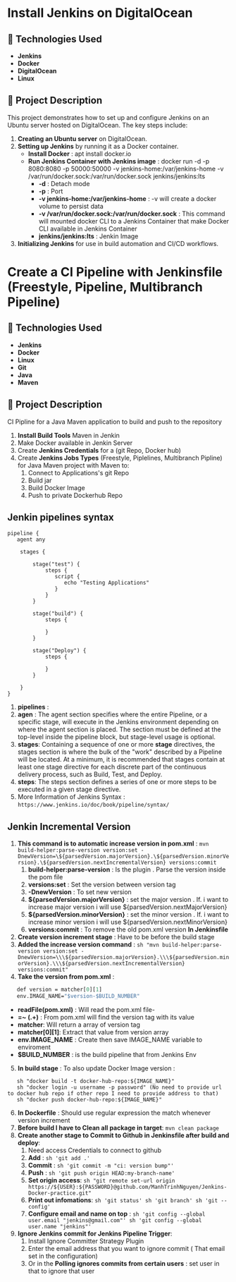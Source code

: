 # Install Jenkins on DigitalOcean

## 🚀 Technologies Used
- **Jenkins**
- **Docker**
- **DigitalOcean**
- **Linux**

## 📝 Project Description
This project demonstrates how to set up and configure Jenkins on an Ubuntu server hosted on DigitalOcean. The key steps include:

1. **Creating an Ubuntu server** on DigitalOcean.
2. **Setting up Jenkins** by running it as a Docker container.
   - **Install Docker** : apt install docker.io
   - **Run Jenkins Container with Jenkins image** : docker run -d -p 8080:8080 -p 50000:50000 -v jenkins-home:/var/jenkins-home -v /var/run/docker.sock:/var/run/docker.sock jenkins/jenkins:lts
      - **-d** : Detach mode
      - **-p** : Port
      - **-v jenkins-home:/var/jenkins-home** : -v will create a docker volume to persist data
      - **-v /var/run/docker.sock:/var/run/docker.sock** : This command will mounted docker CLI to a Jenkins Container that make Docker CLI available in Jenkins Container
      - **jenkins/jenkins:lts** : Jenkin Image
3. **Initializing Jenkins** for use in build automation and CI/CD workflows.

# Create a CI Pipeline with Jenkinsfile (Freestyle, Pipeline, Multibranch Pipeline)
## 🚀 Technologies Used
- **Jenkins**
- **Docker**
- **Linux**
- **Git**
- **Java**
- **Maven**

## 📝 Project Description
CI Pipline for a Java Maven application to build and push to the repository
1. **Install Build Tools** Maven in Jenkin
2. Make Docker available in Jenkin Server
3. Create **Jenkins Credentials** for a (git Repo, Docker hub)
4. Create **Jenkins Jobs Types** (Freestyle, Piplelines, Multibranch Pipline) for Java Maven project with Maven to:
   1. Connect to Applications's git Repo
   2. Build jar
   3. Build Docker Image
   4. Push to private Dockerhub Repo
  
## Jenkin pipelines syntax 
```
pipeline {
   agent any
    
    stages {

        stage("test") {
            steps {
               script {
                  echo "Testing Applications"
               }
            }
        }
    
        stage("build") {
            steps {
               
            }
        }

        stage("Deploy") {
            steps {
               
            }
        }
       
    } 
}
```
1. **pipelines** : 
2. **agen** : The agent section specifies where the entire Pipeline, or a specific stage, will execute in the Jenkins environment depending on where the agent section is placed. The section must be defined at the top-level inside the pipeline block, but stage-level usage is optional.
3. **stages**: Containing a sequence of one or more **stage** directives, the stages section is where the bulk of the "work" described by a Pipeline will be located. At a minimum, it is recommended that stages contain at least one stage directive for each discrete part of the continuous delivery process, such as Build, Test, and Deploy.
4. **steps**: The steps section defines a series of one or more steps to be executed in a given stage directive.
5. More Information of Jenkins Syntax : `https://www.jenkins.io/doc/book/pipeline/syntax/`

## Jenkin Incremental Version 
1. **This command is to automatic increase version in pom.xml** : `mvn build-helper:parse-version version:set -DnewVersion=\${parsedVersion.majorVersion}.\${parsedVersion.minorVersion}.\${parsedVersion.nextIncrementalVersion} versions:commit`
   1. **build-helper:parse-version** : Is the plugin . Parse the version inside the pom file
   2. **versions:set** : Set the version between version tag
   3. **-DnewVersion** : To set new version
   4. **\${parsedVersion.majorVersion}** : set the major version . If. i want to increase major version i will use \${parsedVersion.nextMajorVersion}
   5. **\${parsedVersion.minorVersion}** : set the minor version . If. i want to increase minor version i will use \${parsedVersion.nextMinorVersion}
   6. **versions:commit**  : To remove the old pom.xml version
**In Jenkinsfile**
1. **Create version increment stage** : Have to be before the build stage
2. **Added the increase version command** : `sh "mvn build-helper:parse-version version:set -DnewVersion=\\\${parsedVersion.majorVersion}.\\\${parsedVersion.minorVersion}.\\\${parsedVersion.nextIncrementalVersion} versions:commit"`
3. **Take the version from pom.xml** :
```def matcher = readFile(pom.xml) =~ <version>(.+)</version>
   def version = matcher[0][1]
   env.IMAGE_NAME="$version-$BUILD_NUMBER"
```
   - **readFile(pom.xml)** : Will read the pom.xml file-
   -  **=~ <version>(.+)</version>** : From pom.xml will find the version tag with its value
   - **matcher**: Will return a array of version tag
   - **matcher[0][1]**: Extract that value from version array
   - **env.IMAGE_NAME** : Create then save IMAGE_NAME variable to enviroment
   - **$BUILD_NUMBER** : is the build pipeline that from Jenkins Env
5. **In build stage** : To also update Docker Image version :
```
   sh "docker build -t docker-hub-repo:${IMAGE_NAME}"
   sh "docker login -u username -p password" (No need to provide url to docker hub repo if other repo I need to provide address to that)
   sh "docker push docker-hub-repo:${IMAGE_NAME}"
```
6. **In Dockerfile** : Should use regular expression the match whenever version increment
7. **Before build I have to Clean all package in target**: `mvn clean package`
8. **Create another stage to Commit to Github in Jenkinsfile after build and deploy**:
   1. Need access Credentials to connect to github
   2. **Add** : `sh 'git add .'`
   3. **Commit** : `sh 'git commit -m "ci: version bump"'`
   4. **Push** : `sh 'git push origin HEAD:my-branch-name'`
   5. **Set origin access**: `sh "git remote set-url origin https://${USER}:${PASSWORD}@github.com/ManhTrinhNguyen/Jenkins-Docker-practice.git"`
   6. **Print out infomations**: `sh 'git status' sh 'git branch' sh 'git --config'`
   7. **Configure email and name on top** : `sh 'git config --global user.email "jenkins@gmail.com"' sh 'git config --global user.name "jenkins"'`
9. **Ignore Jenkins commit for Jenkins Pipeline Trigger**:
   1. Install Ignore Committer Strategy Plugin
   2. Enter the email address that you want to ignore commit ( That email set in the configuration)
   3. Or in the **Polling ignores commits from certain users** : set user in that to ignore that user 
